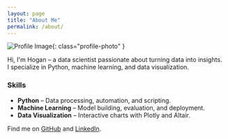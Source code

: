 ```yaml
---
layout: page
title: "About Me"
permalink: /about/
---
```


![Profile Image](/assets/images/profile.jpg){: class="profile-photo" }

Hi, I'm Hogan – a data scientist passionate about turning data into insights.  
I specialize in Python, machine learning, and data visualization.

### Skills
- **Python** – Data processing, automation, and scripting.
- **Machine Learning** – Model building, evaluation, and deployment.
- **Data Visualization** – Interactive charts with Plotly and Altair.

Find me on [GitHub](https://github.com/ds-oliver) and [LinkedIn](https://linkedin.com/in/yourprofile).
